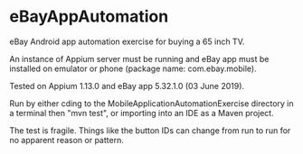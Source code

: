 # eBayAppAutomation
eBay Android app automation exercise for buying a 65 inch TV.

An instance of Appium server must be running and eBay app must be installed on emulator or phone (package name: com.ebay.mobile).

Tested on Appium 1.13.0 and eBay app 5.32.1.0 (03 June 2019).

Run by either cding to the MobileApplicationAutomationExercise directory in a terminal then "mvn test", or importing into an IDE as a Maven project.

The test is fragile. Things like the button IDs can change from run to run for no apparent reason or pattern.
